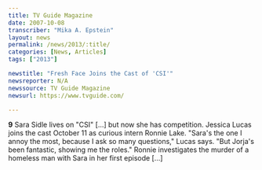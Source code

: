 ```yaml
---
title: TV Guide Magazine
date: 2007-10-08
transcriber: "Mika A. Epstein"
layout: news
permalink: /news/2013/:title/
categories: [News, Articles]
tags: ["2013"]

newstitle: "Fresh Face Joins the Cast of 'CSI'"
newsreporter: N/A
newssource: TV Guide Magazine
newsurl: https://www.tvguide.com/

---
```


**9** Sara Sidle lives on "CSI" [...] but now she has competition. Jessica Lucas joins the cast October 11 as curious intern Ronnie Lake. "Sara's the one I annoy the most, because I ask so many questions," Lucas says. "But Jorja's been fantastic, showing me the roles." Ronnie investigates the murder of a homeless man with Sara in her first episode [...]
